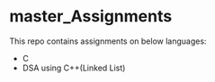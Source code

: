 # master_Assignments
This repo contains assignments on below languages:
- C
- DSA using C++(Linked List)
